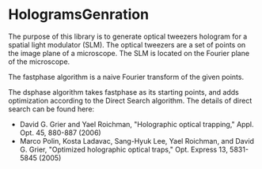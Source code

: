 # HologramsGenration

The purpose of this library is to generate optical tweezers hologram for a spatial light modulator (SLM).
The optical tweezers are a set of points on the image plane of a microscope. The SLM is located on the Fourier plane of the microscope.

The fastphase algorithm is a naive Fourier transform of the given points.

The dsphase algorithm takes fastphase as its starting points, and adds optimization according to the Direct Search algorithm. The details of direct search can be found here: 
-  David G. Grier and Yael Roichman, "Holographic optical trapping," Appl. Opt. 45, 880-887 (2006) 
-  Marco Polin, Kosta Ladavac, Sang-Hyuk Lee, Yael Roichman, and David G. Grier, "Optimized holographic optical traps," Opt. Express 13, 5831-5845 (2005) 
